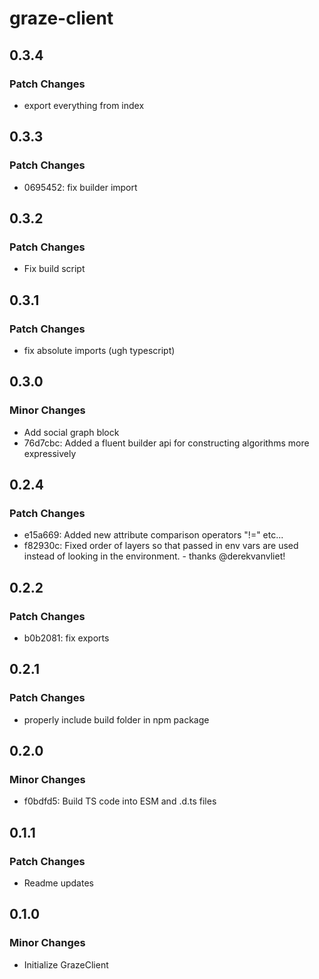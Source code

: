 # graze-client

## 0.3.4

### Patch Changes

- export everything from index

## 0.3.3

### Patch Changes

- 0695452: fix builder import

## 0.3.2

### Patch Changes

- Fix build script

## 0.3.1

### Patch Changes

- fix absolute imports (ugh typescript)

## 0.3.0

### Minor Changes

- Add social graph block
- 76d7cbc: Added a fluent builder api for constructing algorithms more expressively

## 0.2.4

### Patch Changes

- e15a669: Added new attribute comparison operators "!=" etc...
- f82930c: Fixed order of layers so that passed in env vars are used instead of looking in the environment. - thanks @derekvanvliet!

## 0.2.2

### Patch Changes

- b0b2081: fix exports

## 0.2.1

### Patch Changes

- properly include build folder in npm package

## 0.2.0

### Minor Changes

- f0bdfd5: Build TS code into ESM and .d.ts files

## 0.1.1

### Patch Changes

- Readme updates

## 0.1.0

### Minor Changes

- Initialize GrazeClient
